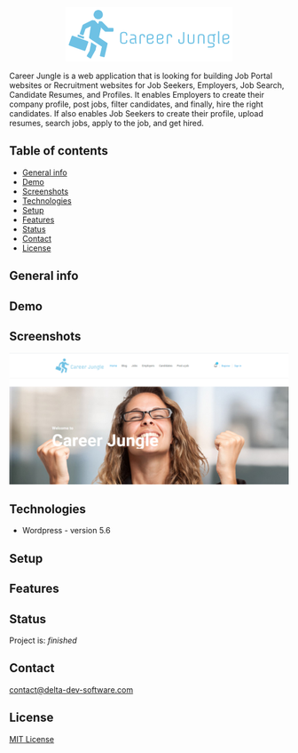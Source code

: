 <p align="center">
<img  src="logo.png"/>
</p>


Career Jungle is a web application that is looking for building Job Portal websites or Recruitment websites for Job Seekers, Employers, Job Search, Candidate Resumes, and Profiles.
It enables Employers to create their company profile, post jobs, filter candidates, and finally, hire the right candidates. If also enables Job Seekers to create their profile, upload resumes, search jobs, apply to the job, and get hired.

## Table of contents
* [General info](#general-info)
* [Demo](#demo)
* [Screenshots](#screenshots)
* [Technologies](#technologies)
* [Setup](#setup)
* [Features](#features)
* [Status](#status)
* [Contact](#contact)
* [License](#license)

## General info

## Demo

## Screenshots
<p align="center">
<img  src="screenshot.png"/>
<p>

## Technologies
* Wordpress - version 5.6

## Setup


## Features



## Status
Project is: _finished_

## Contact
contact@delta-dev-software.com

## License
<a href="license.txt">MIT License</a>